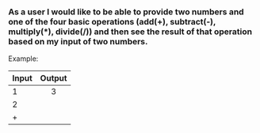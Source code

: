 ### As a user I would like to be able to provide two numbers and one of the four basic operations (add(+), subtract(-), multiply(\*), divide(/)) and then see the result of that operation based on my input of two numbers.

Example:

| Input | Output |
| ----- | :----: |
| 1     |   3    |
| 2     |        |
| +     |        |
